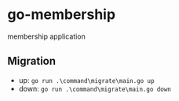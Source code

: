 # go-membership
membership application


## Migration
* up: `go run .\command\migrate\main.go up`
* down: `go run .\command\migrate\main.go down`
